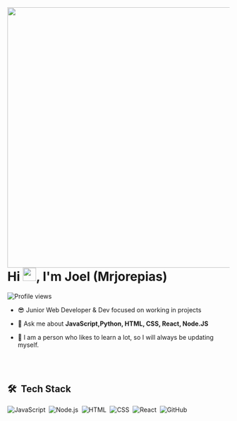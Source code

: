<img align="right" height="590em" src="https://raw.githubusercontent.com/gist/mrjorepias/2218e66a1562630f7b35585966f52f8d/raw/ee6c6ea8a6c6f016df63fffabe7e62ff6ceed915/githubcard.svg"/>
<h1 align="left">Hi <img src="https://raw.githubusercontent.com/kaueMarques/kaueMarques/master/hi.gif" height="30px">, I'm Joel (Mrjorepias)</h1>
<p align="left"> <img src="https://komarev.com/ghpvc/?username=mrjorepias&color=blue" alt="Profile views" /> </p>

- 😎 Junior Web Developer & Dev focused on working in projects 

- 💬 Ask me about **JavaScript,Python, HTML, CSS, React, Node.JS**

- 🤔 I am a person who likes to learn a lot, so I will always be updating myself.




<br><br>

## 🛠 &nbsp;Tech Stack

![JavaScript](https://img.shields.io/badge/-JavaScript-05122A?style=flat&logo=javascript)&nbsp;
![Node.js](https://img.shields.io/badge/-Node.js-05122A?style=flat&logo=node.js)&nbsp;
![HTML](https://img.shields.io/badge/-HTML-05122A?style=flat&logo=HTML5)&nbsp;
![CSS](https://img.shields.io/badge/-CSS-05122A?style=flat&logo=CSS3&logoColor=1572B6)&nbsp;
![React](https://img.shields.io/badge/-React-05122A?style=flat&logo=react)&nbsp;
![GitHub](https://img.shields.io/badge/-GitHub-05122A?style=flat&logo=github)&nbsp;


